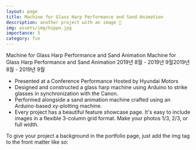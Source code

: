 ```yaml
---
layout: page
title: Machine for Glass Harp Performance and Sand Animation
description: another project with an image 🎉
img: assets/img/hippo.jpg
importance: 5
category: fun
---
```


Machine for Glass Harp Performance and Sand Animation
Machine for Glass Harp Performance and Sand Animation
2019년 8월 - 2019년 9월2019년 8월 - 2019년 9월

- Presented at a Conference Performance Hosted by Hyundai Motors
- Designed and constructed a glass harp machine using Arduino to strike glasses in synchronization with the Canon.
- Performed alongside a sand animation machine crafted using an Arduino-based xy-plotting machine.
- Every project has a beautiful feature showcase page.
  It's easy to include images in a flexible 3-column grid format.
  Make your photos 1/3, 2/3, or full width.

To give your project a background in the portfolio page, just add the img tag to the front matter like so:
